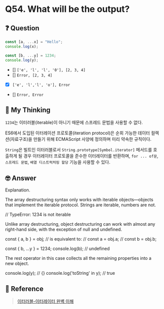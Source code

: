 # Q54. What will be the output?

## ❓ Question

```js
const [a, ...x] = "Hello";
console.log(x);

const [b, ...y] = 1234;
console.log(y);
```

- [] `['e', 'l', 'l', '0'], [2, 3, 4]`
- [] `Error, [2, 3, 4]`
- [x] `['e', 'l','l', 'o'], Error`
- [] `Error, Error`

## 🤔 My Thinking

`1234`는 이터러블(iterable)이 아니기 때문에 스프레드 문법을 사용할 수 없다.

ES6에서 도입된 이터레이션 프로토콜(iteration protocol)은 순회 가능한 데이터 컬렉션(자료구조)을 만들기 위해 ECMAScript 사양에 정의하며 미리 약속한 규칙이다.

`String`은 빌트인 이터러블로서 `String.prototype[Symbol.iterator]` 메서드를 호출하게 될 경우 이터레이터 프로토콜을 준수한 이터레이터를 반환하며, `for ... of문`, `스프레드 문법`,
`배열 디스트럭처링 할당` 기능을 사용할 수 있다.

## 🤓 Answer

Explanation.

The array destructuring syntax only works with iterable objects—objects that implement the iterable protocol. Strings are iterable, numbers are not.

// TypeError: 1234 is not iterable

Unlike array destructuring, object destructuring can work with almost any right-hand side, with the exception of null and undefined.

const { a, b } = obj;
// is equivalent to:
// const a = obj.a;
// const b = obj.b;

const { b, ...y } = 1234;
console.log(b); // undefined

The rest operator in this case collects all the remaining properties into a new object.

console.log(y); // {}
console.log('toString' in y); // true

## 📄 Reference

> [이터러블-이터레이터 완벽 이해](https://inpa.tistory.com/entry/JS-%F0%9F%93%9A-%EC%9D%B4%ED%84%B0%EB%9F%AC%EB%B8%94-%EC%9D%B4%ED%84%B0%EB%A0%88%EC%9D%B4%ED%84%B0-%F0%9F%92%AF%EC%99%84%EB%B2%BD-%EC%9D%B4%ED%95%B4)

